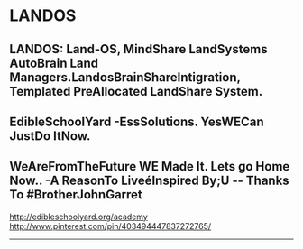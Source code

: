LANDOS
======

LANDOS: Land-OS, MindShare LandSystems  AutoBrain Land Managers.LandosBrainShareIntigration, Templated PreAllocated LandShare System.
---
EdibleSchoolYard -EssSolutions. YesWECan  JustDo ItNow. 
---
WeAreFromTheFuture WE Made It. Lets go Home Now.. 
-A ReasonTo LiveéInspired By;U --
Thanks To #BrotherJohnGarret
---
http://edibleschoolyard.org/academy
http://www.pinterest.com/pin/403494447837272765/

---
